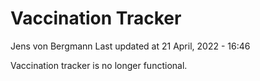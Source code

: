 Vaccination Tracker
================
Jens von Bergmann
Last updated at 21 April, 2022 - 16:46

Vaccination tracker is no longer functional.
